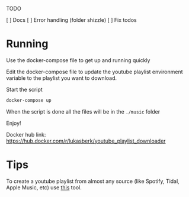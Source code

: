 TODO

[ ] Docs 
[ ] Error handling (folder shizzle)
[ ] Fix todos

# Running
Use the docker-compose file to get up and running quickly

Edit the docker-compose file to update the youtube playlist environment variable to the playlist you want to download.


Start the script
```bash
docker-compose up
```

When the script is done all the files will be in the `./music` folder

Enjoy!

Docker hub link: https://hub.docker.com/r/lukasberk/youtube_playlist_downloader

# Tips
To create a youtube playlist from almost any source (like Spotify, Tidal, Apple Music, etc) use [this](https://soundiiz.com/) tool.